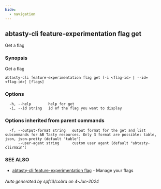 ```yaml
---
hide:
  - navigation
---
```

## abtasty-cli feature-experimentation flag get

Get a flag

### Synopsis

Get a flag

```
abtasty-cli feature-experimentation flag get [-i <flag-id> | --id=<flag-id>] [flags]
```

### Options

```
  -h, --help        help for get
  -i, --id string   id of the flag you want to display
```

### Options inherited from parent commands

```
  -f, --output-format string   output format for the get and list subcommands for AB Tasty resources. Only 3 format are possible: table, json, json-pretty (default "table")
      --user-agent string      custom user agent (default "abtasty-cli/main")
```

### SEE ALSO

* [abtasty-cli feature-experimentation flag](abtasty-cli_feature-experimentation_flag.md)	 - Manage your flags

###### Auto generated by spf13/cobra on 4-Jun-2024
